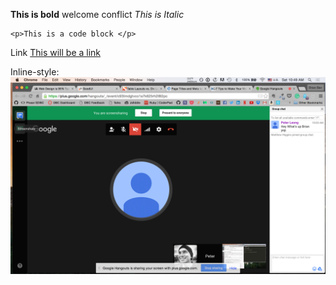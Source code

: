 **This is bold**
welcome conflict
*This is Italic*

```
<p>This is a code block </p>

```
Link
[This will be a link](http://www.google.com)

Inline-style:
![GPS photo](group_photo.png "Group Photo")
